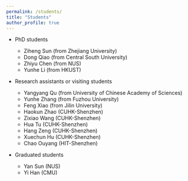 ```yaml
---
permalink: /students/
title: "Students"
author_profile: true
---
```


- PhD students
	- Ziheng Sun (from Zhejiang University)
	- Dong Qiao (from Central South University)
 	- Zhiyu Chen (from NUS)
	- Yunhe Li (from HKUST)

- Research assistants or visiting students
	- Yangyang Qu (from University of Chinese Academy of Sciences) 
	- Yunhe Zhang (from Fuzhou University)
	- Feng Xiao (from Jilin University)
	- Haokun Zhao (CUHK-Shenzhen)
	- Zixiao Wang (CUHK-Shenzhen)
 	- Hua Tu (CUHK-Shenzhen)
  	- Hang Zeng (CUHK-Shenzhen)
  	- Xuechun Hu (CUHK-Shenzhen)
  	- Chao Ouyang (HIT-Shenzhen)

- Graduated students
	- Yan Sun (NUS)
	- Yi Han (CMU)
 

